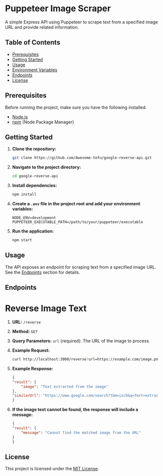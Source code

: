 # Puppeteer Image Scraper

A simple Express API using Puppeteer to scrape text from a specified image URL and provide related information.

## Table of Contents

- [Prerequisites](#prerequisites)
- [Getting Started](#getting-started)
- [Usage](#usage)
- [Environment Variables](#environment-variables)
- [Endpoints](#endpoints)
- [License](#license)

## Prerequisites

Before running the project, make sure you have the following installed:

- [Node.js](https://nodejs.org/)
- [npm](https://www.npmjs.com/) (Node Package Manager)

## Getting Started

1. **Clone the repository:**

   ```bash
   git clone https://github.com/Awesome-tofu/google-reverse-api.git

2. **Navigate to the project directory:**

    ```bash
    cd google-reverse-api

2. **Install dependencies:**

    ```bash
    npm install

2. **Create a `.env` file in the project root and add your environment variables:**

    ```env
    NODE_ENV=development
    PUPPETEER_EXECUTABLE_PATH=/path/to/your/puppeteer/executable

2. **Run the application:**

    ```bash
    npm start

## Usage

The API exposes an endpoint for scraping text from a specified image URL. See the [Endpoints](#endpoints) section for details.

## Endpoints

# Reverse Image Text

1. **URL:** `/reverse`

2. **Method:** `GET`

3. **Query Parameters:** `url` (required): The URL of the image to process.

4. **Example Request:** 
        
    ```bash
    curl http://localhost:3000/reverse?url=https://example.com/image.png

5. **Example Response:**

    ```json
    {
    "result": {
        "image": "Text extracted from the image"
    },
    "similarUrl": "https://www.google.com/search?tbm=isch&q=Text+extracted+from+the+image"
    }

6. **If the image text cannot be found, the response will include a message:**

    ```json
    {
    "result": {
        "message": "Cannot find the matched image from the URL"
    }
    }

## License

This project is licensed under the [MIT License](https://opensource.org/licenses/MIT).
